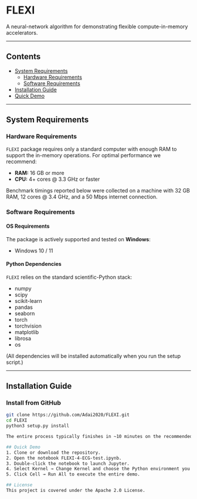 # FLEXI

A neural-network algorithm for demonstrating flexible compute-in-memory accelerators.

---

## Contents

- [System Requirements](#system-requirements)
  - [Hardware Requirements](#hardware-requirements)
  - [Software Requirements](#software-requirements)
- [Installation Guide](#installation-guide)
- [Quick Demo](#quick-demo)

---

## System Requirements

### Hardware Requirements

`FLEXI` package requires only a standard computer with enough RAM to support the in-memory operations.
For optimal performance we recommend:

- **RAM:** 16 GB or more  
- **CPU:** 4+ cores @ 3.3 GHz or faster

Benchmark timings reported below were collected on a machine with 32 GB RAM, 12 cores @ 3.4 GHz, and a 50 Mbps internet connection.

### Software Requirements

#### OS Requirements

The package is actively supported and tested on **Windows**:

- Windows 10 / 11

#### Python Dependencies

`FLEXI` relies on the standard scientific-Python stack:

- numpy  
- scipy  
- scikit-learn  
- pandas  
- seaborn
- torch
- torchvision
- matplotlib
- librosa
- os

(All dependencies will be installed automatically when you run the setup script.)

---

## Installation Guide

### Install from GitHub

```bash
git clone https://github.com/Adai2020/FLEXI.git
cd FLEXI
python3 setup.py install

The entire process typically finishes in ~10 minutes on the recommended hardware.

## Quick Demo
1. Clone or download the repository.
2. Open the notebook FLEXI-4-ECG-test.ipynb.
3. Double-click the notebook to launch Jupyter.
4. Select Kernel → Change Kernel and choose the Python environment you just created.
5. Click Cell → Run All to execute the entire demo.

## License
This project is covered under the Apache 2.0 License.


